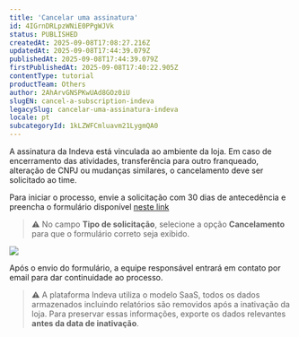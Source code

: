 ```yaml
---
title: 'Cancelar uma assinatura'
id: 4IGrnDRLpzWNiE0PPgWJVk
status: PUBLISHED
createdAt: 2025-09-08T17:08:27.216Z
updatedAt: 2025-09-08T17:44:39.079Z
publishedAt: 2025-09-08T17:44:39.079Z
firstPublishedAt: 2025-09-08T17:40:22.905Z
contentType: tutorial
productTeam: Others
author: 2AhArvGNSPKwUAd8GOz0iU
slugEN: cancel-a-subscription-indeva
legacySlug: cancelar-uma-assinatura-indeva
locale: pt
subcategoryId: 1kLZWFCmluavm21LygmQA0
---
```


A assinatura da Indeva está vinculada ao ambiente da loja. Em caso de encerramento das atividades, transferência para outro franqueado, alteração de CNPJ ou mudanças similares, o cancelamento deve ser solicitado ao time.

Para iniciar o processo, envie a solicitação com 30 dias de antecedência e preencha o formulário disponível [neste link](https://vtexhelp.zendesk.com/auth/v2/login/signin?return_to=https%3A%2F%2Findeva.zendesk.com%2Fhc%2Fpt-br%2Frequests%2Fnew&theme=hc&locale=pt-br&brand_id=360005323352&auth_origin=360005323352%2Cfalse%2Ctrue)

> ⚠️ No campo **Tipo de solicitação**, selecione a opção **Cancelamento** para que o formulário correto seja exibido.

![](https://raw.githubusercontent.com/vtexdocs/help-center-content/refs/heads/main/docs/pt/tutorials/indeva-by-vtex/conta-do-usu%C3%A1rio/cancelar-uma-assinatura-indeva_1.png)

Após o envio do formulário, a equipe responsável entrará em contato por email para dar continuidade ao processo.

> ⚠️ A plataforma Indeva utiliza o modelo SaaS, todos os dados armazenados incluindo relatórios são removidos após a inativação da loja. Para preservar essas informações, exporte os dados relevantes **antes da data de inativação**.


